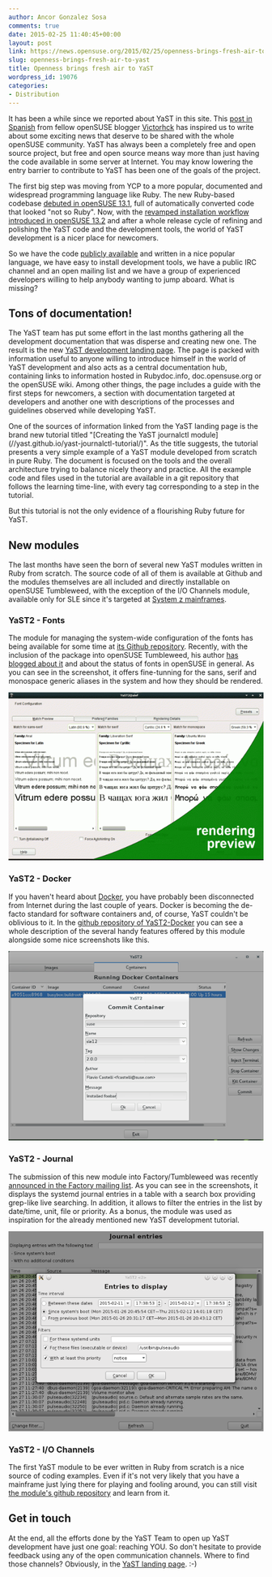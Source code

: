 ```yaml
---
author: Ancor Gonzalez Sosa
comments: true
date: 2015-02-25 11:40:45+00:00
layout: post
link: https://news.opensuse.org/2015/02/25/openness-brings-fresh-air-to-yast/
slug: openness-brings-fresh-air-to-yast
title: Openness brings fresh air to YaST
wordpress_id: 19076
categories:
- Distribution
---
```


It has been a while since we reported about YaST in this site. This [post in Spanish](https://victorhckinthefreeworld.wordpress.com/2015/02/23/yast-de-opensuse-se-abre-mas-aun-a-la-comunidad/) from fellow openSUSE blogger [Victorhck](https://es.opensuse.org/Usuario:Victorhck) has inspired us to write about some exciting news that deserve to be shared with the whole openSUSE community. YaST has always been a completely free and open source project, but free and open source means way more than just having the code available in some server at Internet. You may know lowering the entry barrier to contribute to YaST has been one of the goals of the project.

The first big step was moving from YCP to a more popular, documented and widespread programming language like Ruby. The new Ruby-based codebase [debuted in openSUSE 13.1](https://news.opensuse.org/2013/10/10/coming-soon-opensuse-13-1-with-yast-in-ruby/), full of automatically converted code that looked "not so Ruby". Now, with the [revamped installation workflow introduced in openSUSE 13.2](https://news.opensuse.org/2014/09/22/opensuse-13-2-is-coming-first-beta-has-arrived/) and after a whole release cycle of refining and polishing the YaST code and the development tools, the world of YaST development is a nicer place for newcomers.

So we have the code [publicly available](https://github.com/yast/) and written in a nice popular language, we have easy to install development tools, we have a public IRC channel and an open mailing list and we have a group of experienced developers willing to help anybody wanting to jump aboard. What is missing?


## Tons of documentation!


The YaST team has put some effort in the last months gathering all the development documentation that was disperse and creating new one. The result is the new [YaST development landing page](//yast.github.io/). The page is packed with information useful to anyone willing to introduce himself in the world of YaST development and also acts as a central documentation hub, containing links to information hosted in Rubydoc.info, doc.opensuse.org or the openSUSE wiki. Among other things, the page includes a guide with the first steps for newcomers, a section with documentation targeted at developers and another one with descriptions of the processes and guidelines observed while developing YaST.

<!-- more -->One of the sources of information linked from the YaST landing page is the brand new tutorial titled "[Creating the YaST journalctl module](//yast.github.io/yast-journalctl-tutorial/)". As the title suggests, the tutorial presents a very simple example of a YaST module developed from scratch in pure Ruby. The document is focused on the tools and the overall architecture trying to balance nicely theory and practice. All the example code and files used in the tutorial are available in a git repository that follows the learning time-line, with every tag corresponding to a step in the tutorial.

But this tutorial is not the only evidence of a flourishing Ruby future for YaST.


## New modules


The last months have seen the born of several new YaST modules written in Ruby from scratch. The source code of all of them is available at Github and the modules themselves are all included and directly installable on openSUSE Tumbleweed, with the exception of the I/O Channels module, available only for SLE since it's targeted at [System z mainframes](//en.wikipedia.org/wiki/IBM_System_z).


### YaST2 - Fonts


The module for managing the system-wide configuration of the fonts has being available for some time at [its Github repository](https://github.com/yast/yast-fonts). Recently, with the inclusion of the package into openSUSE Tumbleweed, his author [has blogged about it](https://lizards.opensuse.org/2015/02/17/fonts-opensuse/) and about the status of fonts in openSUSE in general. As you can see in the screenshot, it offers fine-tunning for the sans, serif and monospace generic aliases in the system and how they should be rendered.

[![YaST2 - Fonts](/wp-content/uploads/2015/02/yast-fonts-tabS-e1424177083891.gif)](/wp-content/uploads/2015/02/yast-fonts-tabS-e1424177083891.gif)


### YaST2 - Docker


If you haven't heard about [Docker](https://www.docker.com/), you have probably been disconnected from Internet during the last couple of years. Docker is becoming the de-facto standard for software containers and, of course, YaST couldn't be oblivious to it. In the [github repository of YaST2-Docker](https://github.com/yast/yast-docker) you can see a whole description of the several handy features offered by this module alongside some nice screenshots like this.

[![YaST2 - Docker](/wp-content/uploads/2015/02/commit_container1.png)](/wp-content/uploads/2015/02/commit_container1.png)


### YaST2 - Journal


The submission of this new module into Factory/Tumbleweed was recently [announced in the Factory mailing list](//lists.opensuse.org/opensuse-factory/2015-02/msg00128.html). As you can see in the screenshots, it displays the systemd journal entries in a table with a search box providing grep-like live searching. In addition, it allows to filter the entries in the list by date/time, unit, file or priority. As a bonus, the module was used as inspiration for the already mentioned new YaST development tutorial.

[![YaST2 - Journal](/wp-content/uploads/2015/02/yast2-journal-qt6.png)](/wp-content/uploads/2015/02/yast2-journal-qt6.png)


### YaST2 - I/O Channels


The first YaST module to be ever written in Ruby from scratch is a nice source of coding examples. Even if it's not very likely that you have a mainframe just lying there for playing and fooling around, you can still visit [the module's github repository](https://github.com/yast/yast-cio) and learn from it.


## Get in touch


At the end, all the efforts done by the YaST Team to open up YaST development have just one goal: reaching YOU. So don't hesitate to provide feedback using any of the open communication channels. Where to find those channels? Obviously, in the [YaST landing page](//yast.github.io/). :-)
